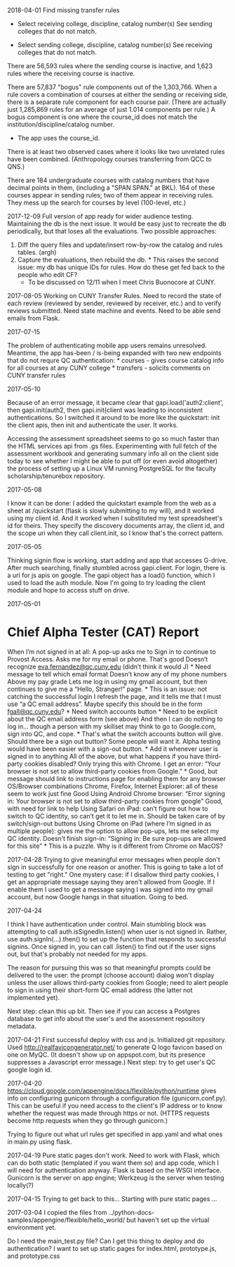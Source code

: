 2018-04-01
Find missing transfer rules
- Select receiving college, discipline, catalog number(s)
  See sending colleges that do not match.

- Select sending college, discipline, catalog number(s)
  See receiving colleges that do not match.

There are 56,593 rules where the sending course is inactive, and 1,623 rules where the receiving
course is inactive.

There are 57,837 "bogus" rule components out of the 1,303,766.
  When a rule covers a combination of courses at either the sending or receiving side, there is a
  separate rule component for each course pair. (There are actually just 1,285,869 rules for an
  average of just 1.014 components per rule.)
  A bogus component is one where the course_id does not match the institution/discipline/catalog number.
  - The app uses the course_id.

There is at least two observed cases where it looks like two unrelated rules have been combined.
(Anthropology courses transferring from QCC to QNS.)

There are 184 undergraduate courses with catalog numbers that have decimal points in them,
(including a "SPAN SPAN." at BKL). 164 of these courses appear in sending rules; two of them appear
in receiving rules. They mess up the search for courses by level (100-level, etc.)


2017-12-09
Full version of app ready for wider audience testing.
Maintaining the db is the next issue. It would be easy just to recreate the db periodically, but
that loses all the evaluations. Two possible approaches:
  1. Diff the query files and update/insert row-by-row the catalog and rules tables. (argh)
  2. Capture the evaluations, then rebuild the db.
    * This raises the second issue: my db has unique IDs for rules. How do these get fed back
      to the people who edit CF?
      * To be discussed on 12/11 when I meet Chris Buonocore at CUNY.

2017-08-05
Working on CUNY Transfer Rules. Need to record the state of each review (reviewed by sender,
reviewed by receiver, etc.) and to verify reviews submitted. Need state machine and events. Need to
be able send emails from Flask.

2017-07-15

The problem of authenticating mobile app users remains unresolved.
Meantime, the app has-been / is-being expanded with two new endpoints that do not requre QC
authentication:
    * courses - gives course catalog info for all courses at any CUNY college
    * transfers - solicits comments on CUNY transfer rules


2017-05-10

Because of an error message, it became clear that gapi.load('auth2:client', then gapi.init(auth2,
then gapi.init(client was leading to inconsistent authentications. So I switched it around to be
more like the quickstart: init the client apis, then init and authenticate the user. It works.

Accessing the assessment spreadsheet seems to go so much faster than the HTML services api from .gs
files. Experimenting with full fetch of the assessment workbook and generating summary info all  on
the client side today to see whether I might be able to put off (or even avoid altogether) the
process of setting up a Linux VM running PostgreSQL for the faculty scholarship/tenurebox
repository.

2017-05-08

I know it can be done: I added the quickstart example from the web as a sheet at /quickstart (flask
is slowly submitting to my will), and it worked using my client id. And it worked when I substituted
my test spreadsheet's id for theirs. They specify the discovery documents array, the client id, and
the scope uri when they call client.init, so I know that's the correct pattern.

2017-05-05

Thinking signin flow is working, start adding and app that accesses G-drive. After much searching,
finally stumbled across gapi.client. For login, there is a url for js apis on google. The gapi
object has a load() function, which I used to load the auth module. Now I'm going to try loading
the client module and hope to access stuff on drive.

2017-05-01

Chief Alpha Tester (CAT) Report
==========================
When I’m not signed in at all:
    A pop-up asks me to Sign in to continue to Provost Access.  Asks me for my email or phone.
        That's good
    Doesn’t recognize eva.fernandez@qc.cuny.edu (didn’t think it would J)
        * Need message to tell which email format
    Doesn’t know any of my phone numbers
        Above my pay grade
    Lets me log in using my gmail account, but then continues to give me a “Hello, Stranger!” page.
        * This is an issue: not catching the successful login
    I refresh the page, and it tells me that I must use “a QC email address”.  Maybe specify this should be in the form fgall@qc.cuny.edu?
        * Need switch accounts button
        * Need to be explicit about the QC email address form (see above)
    And then I can do nothing to log in… though a person with my skillset may think to go to Google.com, sign into QC, and cope.
        * That's what the switch accounts button will give.
Should there be a sign out button?
    Some people will want it.
    Alpha testing would have been easier with a sign-out button.
        * Add it whenever user is signed in to anything
All of the above, but what happens if you have third-party cookies disabled?
    Only trying this with Chrome.  I get an error: “Your browser is not set to allow third-party cookies from Google.”
        * Good, but message should link to instructions page for enabling them for any browser
OS/Browser combinations
    Chrome, Firefox, Internet Explorer:  all of these seem to work just fine
        Good
    Using Android Chrome browser: “Error signing in: Your browser is not set to allow third-party cookies from google”
        Good, with need for link to help
    Using Safari on iPad: can’t figure out how to switch to QC identity, so can’t get it to let me in.
        Should be taken care of by switch/sign-out buttons
    Using Chrome on iPad (where I’m signed in as multiple people): gives me the option to allow pop-ups, lets me select my QC identity.  Doesn’t finish sign-in: “Signing in: Be sure pop-ups are allowed for this site”
        * This is a puzzle. Why is it different from Chrome on MacOS?

2017-04-28
Trying to give meaningful error messages when people don't sign in successfully for one reason or
another. This is going to take a lot of testing to get "right." One mystery case: if I disallow
third party cookies, I get an appropriate message saying they aren't allowed from Google. If I enable
them I used to get a message saying I was signed into my gmail account, but now Google hangs in that
situation. Going to bed.

2017-04-24

I think I have authentication under control. Main stumbling block was attempting to call
auth.isSignedIn.listen() when user is not signed in. Rather, use auth.signIn(...).then() to set up
the function that responds to successful signins. Once signed in, you can call .listen() to find out
if the user signs out, but that's probably not needed for my apps.

The reason for pursuing this was so that meaningful prompts could be delivered to the user: the
prompt (choose account) dialog won't display unless the user allows third-party cookies from Google;
need to alert people to sign in using their short-form QC email address (the latter not implemented
yet).

Next step: clean this up  bit. Then see if you can access a Postgres database to get info about the
user's and the assessment repository metadata.

2017-04-21
First successful deploy with css and js. Initialized git repository.
Used http://realfavicongenerator.net/ to generate Q logo favicon based on one on MyQC. (It doesn't
show up on appspot.com, but its presence suppresses a Javascript error message.)
Next step: try to get user's QC google login id.

2017-04-20
https://cloud.google.com/appengine/docs/flexible/python/runtime gives info on configuring gunicorn
through a configuration file (gunicorn.conf.py). This can be useful if you need access to the
client's IP address or to know whether the request was made through https or not. (HTTPS requests
become http requests when they go through gunicorn.)

Trying to figure out what url rules get specified in app.yaml and what ones in main.py using flask.

2017-04-19
Pure static pages don't work. Need to work with Flask, which can do both static (templated if you
want them so) and app code, which I will need for authentication anyway.
Flask is based on the WSGI interface. Gunicorn is the server on app engine; Werkzeug is the server
when testing locally(?)

2017-04-15
Trying to get back to this...
Starting with pure static pages ...

2017-03-04
I copied the files from ../python-docs-samples/appengine/flexible/hello_world/ but haven't set up
the virtual environment yet.

Do I need the main_test.py file?
Can I get this thing to deploy and do authentication?
I want to set up static pages for index.html, prototype.js, and prototype.css
